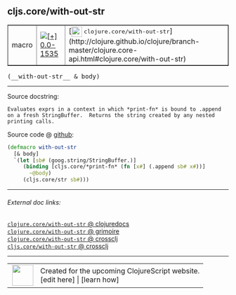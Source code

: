 ## cljs.core/with-out-str



 <table border="1">
<tr>
<td>macro</td>
<td><a href="https://github.com/cljsinfo/cljs-api-docs/tree/0.0-1535"><img valign="middle" alt="[+] 0.0-1535" title="Added in 0.0-1535" src="https://img.shields.io/badge/+-0.0--1535-lightgrey.svg"></a> </td>
<td>
[<img height="24px" valign="middle" src="http://i.imgur.com/1GjPKvB.png"> <samp>clojure.core/with-out-str</samp>](http://clojure.github.io/clojure/branch-master/clojure.core-api.html#clojure.core/with-out-str)
</td>
</tr>
</table>


 <samp>
(__with-out-str__ & body)<br>
</samp>

---





Source docstring:

```
Evaluates exprs in a context in which *print-fn* is bound to .append
on a fresh StringBuffer.  Returns the string created by any nested
printing calls.
```


Source code @ [github](https://github.com/clojure/clojurescript/blob/r2075/src/clj/cljs/core.clj#L1535-L1543):

```clj
(defmacro with-out-str
  [& body]
  `(let [sb# (goog.string/StringBuffer.)]
     (binding [cljs.core/*print-fn* (fn [x#] (.append sb# x#))]
       ~@body)
     (cljs.core/str sb#)))
```

<!--
Repo - tag - source tree - lines:

 <pre>
clojurescript @ r2075
└── src
    └── clj
        └── cljs
            └── <ins>[core.clj:1535-1543](https://github.com/clojure/clojurescript/blob/r2075/src/clj/cljs/core.clj#L1535-L1543)</ins>
</pre>

-->

---



###### External doc links:

[`clojure.core/with-out-str` @ clojuredocs](http://clojuredocs.org/clojure.core/with-out-str)<br>
[`clojure.core/with-out-str` @ grimoire](http://conj.io/store/v1/org.clojure/clojure/1.7.0-beta3/clj/clojure.core/with-out-str/)<br>
[`clojure.core/with-out-str` @ crossclj](http://crossclj.info/fun/clojure.core/with-out-str.html)<br>
[`cljs.core/with-out-str` @ crossclj](http://crossclj.info/fun/cljs.core/with-out-str.html)<br>

---

 <table>
<tr><td>
<img valign="middle" align="right" width="48px" src="http://i.imgur.com/Hi20huC.png">
</td><td>
Created for the upcoming ClojureScript website.<br>
[edit here] | [learn how]
</td></tr></table>

[edit here]:https://github.com/cljsinfo/cljs-api-docs/blob/master/cljsdoc/cljs.core_with-out-str.cljsdoc
[learn how]:https://github.com/cljsinfo/cljs-api-docs/wiki/cljsdoc-files

<!--

This information was too distracting to show to readers, but I'll leave it
commented here since it is helpful to:

- pretty-print the data used to generate this document
- and show how to retrieve that data



The API data for this symbol:

```clj
{:ns "cljs.core",
 :name "with-out-str",
 :signature ["[& body]"],
 :history [["+" "0.0-1535"]],
 :type "macro",
 :full-name-encode "cljs.core_with-out-str",
 :source {:code "(defmacro with-out-str\n  [& body]\n  `(let [sb# (goog.string/StringBuffer.)]\n     (binding [cljs.core/*print-fn* (fn [x#] (.append sb# x#))]\n       ~@body)\n     (cljs.core/str sb#)))",
          :title "Source code",
          :repo "clojurescript",
          :tag "r2075",
          :filename "src/clj/cljs/core.clj",
          :lines [1535 1543]},
 :full-name "cljs.core/with-out-str",
 :clj-symbol "clojure.core/with-out-str",
 :docstring "Evaluates exprs in a context in which *print-fn* is bound to .append\non a fresh StringBuffer.  Returns the string created by any nested\nprinting calls."}

```

Retrieve the API data for this symbol:

```clj
;; from Clojure REPL
(require '[clojure.edn :as edn])
(-> (slurp "https://raw.githubusercontent.com/cljsinfo/cljs-api-docs/catalog/cljs-api.edn")
    (edn/read-string)
    (get-in [:symbols "cljs.core/with-out-str"]))
```

-->
